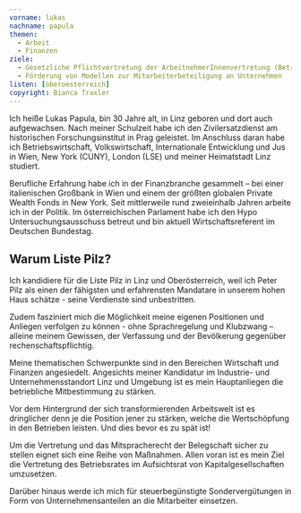 ```yaml
---
vorname: lukas
nachname: papula
themen:
  - Arbeit
  - Finanzen
ziele:
  - Gesetzliche Pflichtvertretung der ArbeitnehmerInnenvertretung (Betriebsrat) in Aufsichtsräten von Kapitalgesellschaften
  - Förderung von Modellen zur Mitarbeiterbeteiligung an Unternehmen
listen: [oberoesterreich]
copyright: Bianca Traxler
---
```


Ich heiße Lukas Papula, bin 30 Jahre alt, in Linz geboren und dort auch aufgewachsen. Nach meiner Schulzeit habe ich den Zivilersatzdienst am historischen Forschungsinstitut in Prag geleistet.
Im Anschluss daran habe ich Betriebswirtschaft, Volkswirtschaft, Internationale Entwicklung und Jus in Wien, New York (CUNY), London (LSE) und meiner Heimatstadt Linz studiert.

Berufliche Erfahrung habe ich in der Finanzbranche gesammelt – bei einer italienischen Großbank in Wien und einem der größten globalen Private Wealth Fonds in New York.
Seit mittlerweile rund zweieinhalb Jahren arbeite ich in der Politik.
Im österreichischen Parlament habe ich den Hypo Untersuchungsausschuss betreut und bin aktuell Wirtschaftsreferent im Deutschen Bundestag.


## Warum Liste Pilz?

Ich kandidiere für die Liste Pilz in Linz und Oberösterreich, weil ich Peter Pilz als einen der fähigsten und erfahrensten Mandatare in unserem hohen Haus schätze - seine Verdienste sind unbestritten.

Zudem fasziniert mich die Möglichkeit meine eigenen Positionen und Anliegen verfolgen zu können - ohne Sprachregelung und Klubzwang – alleine meinem Gewissen, der Verfassung und der Bevölkerung gegenüber rechenschaftspflichtig.

Meine thematischen Schwerpunkte sind in den Bereichen Wirtschaft und Finanzen angesiedelt. Angesichts meiner Kandidatur im Industrie- und Unternehmensstandort Linz und Umgebung ist es mein Hauptanliegen die betriebliche Mitbestimmung zu stärken.

Vor dem Hintergrund der sich transformierenden Arbeitswelt ist es dringlicher denn je die Position jener zu stärken, welche die Wertschöpfung in den Betrieben leisten. Und dies bevor es zu spät ist!

Um die Vertretung und das Mitspracherecht der Belegschaft sicher zu stellen eignet sich eine Reihe von Maßnahmen. Allen voran ist es mein Ziel die Vertretung des Betriebsrates im Aufsichtsrat von Kapitalgesellschaften umzusetzen.

Darüber hinaus werde ich mich für steuerbegünstigte Sondervergütungen in Form von Unternehmensanteilen an die Mitarbeiter einsetzen.

